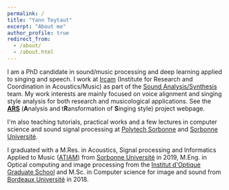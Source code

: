 ```yaml
---
permalink: /
title: "Yann Teytaut"
excerpt: "About me"
author_profile: true
redirect_from: 
  - /about/
  - /about.html
---
```


I am a PhD candidate in sound/music processing and deep learning applied to singing and speech. I work at [Ircam](https://www.ircam.fr/) (Institute for Research and Coordination in Acoustics/Music) as part of the [Sound Analysis/Synthesis](http://anasynth.ircam.fr/home/) team. My work interests are mainly focused on voice alignment and singing style analysis for both research and musicological applications. See the [**ARS**](https://ars.ircam.fr/) (**A**nalysis and t**R**ansformation of **S**inging style) project webpage.

I'm also teaching tutorials, practical works and a few lectures in computer science and sound signal processing at [Polytech Sorbonne](https://www.polytech.sorbonne-universite.fr/) and [Sorbonne Université](https://www.sorbonne-universite.fr/).

I graduated with a M.Res. in Acoustics, Signal processing and Informatics Applied to Music ([ATIAM](https:/www.atiam.ircam.fr)) from [Sorbonne Université](https://www.sorbonne-universite.fr/) in 2019, M.Eng. in Optical computing and image processing from the [Institut d'Optique Graduate School](https://www.institutoptique.fr/) and M.Sc. in Computer science for image and sound from [Bordeaux Université](https://www.u-bordeaux.fr/) in 2018.

